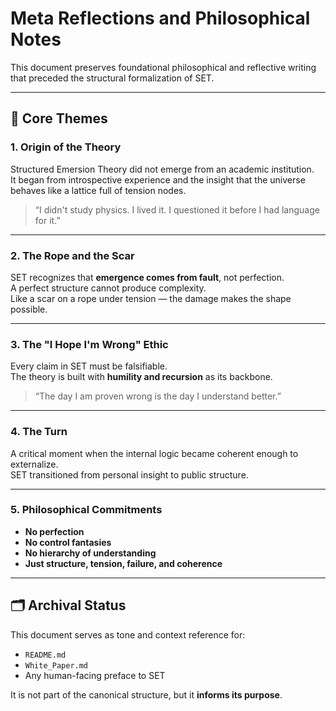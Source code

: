 
# Meta Reflections and Philosophical Notes

This document preserves foundational philosophical and reflective writing that preceded the structural formalization of SET.

---

## 🧠 Core Themes

### 1. Origin of the Theory  
Structured Emersion Theory did not emerge from an academic institution.  
It began from introspective experience and the insight that the universe behaves like a lattice full of tension nodes.

> “I didn't study physics. I lived it. I questioned it before I had language for it.”

---

### 2. The Rope and the Scar  
SET recognizes that **emergence comes from fault**, not perfection.  
A perfect structure cannot produce complexity.  
Like a scar on a rope under tension — the damage makes the shape possible.

---

### 3. The "I Hope I'm Wrong" Ethic  
Every claim in SET must be falsifiable.  
The theory is built with **humility and recursion** as its backbone.

> “The day I am proven wrong is the day I understand better.”

---

### 4. The Turn  
A critical moment when the internal logic became coherent enough to externalize.  
SET transitioned from personal insight to public structure.

---

### 5. Philosophical Commitments  
- **No perfection**  
- **No control fantasies**  
- **No hierarchy of understanding**  
- **Just structure, tension, failure, and coherence**

---

## 🗂 Archival Status

This document serves as tone and context reference for:
- `README.md`
- `White_Paper.md`
- Any human-facing preface to SET

It is not part of the canonical structure, but it **informs its purpose**.
